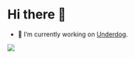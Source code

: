 # Hi there 👋
- 🔭 I’m currently working on [Underdog](https://github.com/juraj-hrivnak/Underdog).
<!-- <img align="center" src="https://github-readme-stats.vercel.app/api?username=juraj-hrivnak&&show_icons=true&theme=default&include_all_commits=true"/> -->
<p align="left"><img src="https://github-readme-stats.vercel.app/api/top-langs/?username=juraj-hrivnak&layout=compact&theme=react"/> <br>


<!--
**juraj-hrivnak/juraj-hrivnak** is a ✨ _special_ ✨ repository because its `README.md` (this file) appears on your GitHub profile.

Here are some ideas to get you started:

- 🔭 I’m currently working on ...
- 🌱 I’m currently learning ...
- 👯 I’m looking to collaborate on ...
- 🤔 I’m looking for help with ...
- 💬 Ask me about ...
- 📫 How to reach me: ...
- 😄 Pronouns: ...
- ⚡ Fun fact: ...
-->
